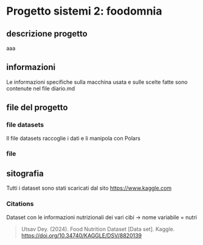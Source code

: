 # Progetto sistemi 2: foodomnia

## descrizione progetto

aaa

## informazioni

Le informazioni specifiche sulla macchina usata e sulle scelte fatte sono
contenute nel file diario.md

## file del progetto

### file datasets

Il file datasets raccoglie i dati e li manipola con Polars

### file

## sitografia

Tutti i dataset sono stati scaricati dal sito <https://www.kaggle.com>

### Citations

Dataset con le informazioni nutrizionali dei vari cibi -> nome variabile = nutri

> Utsav Dey. (2024). Food Nutrition Dataset [Data set]. Kaggle. <https://doi.org/10.34740/KAGGLE/DSV/8820139>
